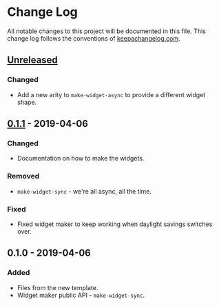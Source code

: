 # Change Log
All notable changes to this project will be documented in this file. This change log follows the conventions of [keepachangelog.com](http://keepachangelog.com/).

## [Unreleased]
### Changed
- Add a new arity to `make-widget-async` to provide a different widget shape.

## [0.1.1] - 2019-04-06
### Changed
- Documentation on how to make the widgets.

### Removed
- `make-widget-sync` - we're all async, all the time.

### Fixed
- Fixed widget maker to keep working when daylight savings switches over.

## 0.1.0 - 2019-04-06
### Added
- Files from the new template.
- Widget maker public API - `make-widget-sync`.

[Unreleased]: https://github.com/your-name/nestdown/compare/0.1.1...HEAD
[0.1.1]: https://github.com/your-name/nestdown/compare/0.1.0...0.1.1
